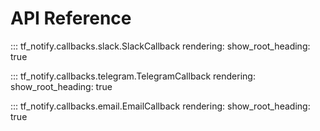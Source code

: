 # API Reference

::: tf_notify.callbacks.slack.SlackCallback
    rendering:
        show_root_heading: true

::: tf_notify.callbacks.telegram.TelegramCallback
    rendering:
        show_root_heading: true

::: tf_notify.callbacks.email.EmailCallback
    rendering:
        show_root_heading: true
